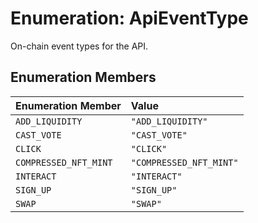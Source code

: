 # Enumeration: ApiEventType

On-chain event types for the API.

## Enumeration Members

| Enumeration Member | Value |
| :------ | :------ |
| `ADD_LIQUIDITY` | `"ADD_LIQUIDITY"` |
| `CAST_VOTE` | `"CAST_VOTE"` |
| `CLICK` | `"CLICK"` |
| `COMPRESSED_NFT_MINT` | `"COMPRESSED_NFT_MINT"` |
| `INTERACT` | `"INTERACT"` |
| `SIGN_UP` | `"SIGN_UP"` |
| `SWAP` | `"SWAP"` |
